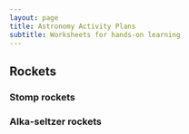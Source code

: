 ```yaml
---
layout: page
title: Astronomy Activity Plans
subtitle: Worksheets for hands-on learning
---
```

## Rockets
### Stomp rockets

### Alka-seltzer rockets
